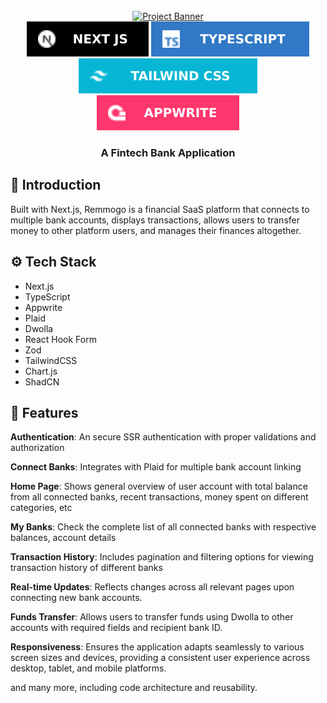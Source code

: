 
<div align="center">
  <br />
    <a href="#" target="_blank">
      <img src="/public/banner.png" alt="Project Banner">
    </a>
  <br />
  
  <div>
    <img src="/public/Nextjs.svg" alt="nextjs" />
    <img src="/public/typescript.svg" alt="typescript" />
    <img src="/public/tailwind.svg" alt="tailwindcss" />
    <img src="/public/appwrite.svg" alt="appwrite" />
  </div>

  <h3 align="center">A Fintech Bank Application</h3>
</div>


## <a name="introduction">🤖 Introduction</a>

Built with Next.js, Remmogo is a financial SaaS platform that connects to multiple bank accounts, displays transactions, allows users to transfer money to other platform users, and manages their finances altogether. 


## <a name="tech-stack">⚙️ Tech Stack</a>

- Next.js
- TypeScript
- Appwrite
- Plaid
- Dwolla
- React Hook Form
- Zod
- TailwindCSS
- Chart.js
- ShadCN


## <a name="features">🔋 Features</a>

**Authentication**: An secure SSR authentication with proper validations and authorization

**Connect Banks**: Integrates with Plaid for multiple bank account linking

**Home Page**: Shows general overview of user account with total balance from all connected banks, recent transactions, money spent on different categories, etc

**My Banks**: Check the complete list of all connected banks with respective balances, account details

**Transaction History**: Includes pagination and filtering options for viewing transaction history of different banks

**Real-time Updates**: Reflects changes across all relevant pages upon connecting new bank accounts.

**Funds Transfer**: Allows users to transfer funds using Dwolla to other accounts with required fields and recipient bank ID.

**Responsiveness**: Ensures the application adapts seamlessly to various screen sizes and devices, providing a consistent user experience across desktop, tablet, and mobile platforms.

and many more, including code architecture and reusability.



